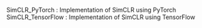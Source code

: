 SimCLR_PyTorch : Implementation of SimCLR using PyTorch
SimCLR_TensorFlow : Implementation of SimCLR using TensorFlow
